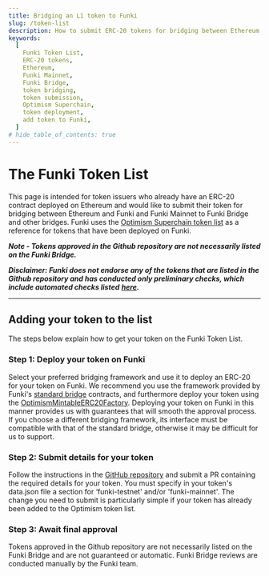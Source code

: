 ```yaml
---
title: Bridging an L1 token to Funki
slug: /token-list
description: How to submit ERC-20 tokens for bridging between Ethereum and Funki as a token issuer.
keywords:
  [
    Funki Token List,
    ERC-20 tokens,
    Ethereum,
    Funki Mainnet,
    Funki Bridge,
    token bridging,
    token submission,
    Optimism Superchain,
    token deployment,
    add token to Funki,
  ]
# hide_table_of_contents: true
---
```


# The Funki Token List

This page is intended for token issuers who already have an ERC-20 contract deployed on Ethereum and would like to submit their token for bridging between Ethereum and Funki and Funki Mainnet to Funki Bridge and other bridges. Funki uses the [Optimism Superchain token list](https://github.com/ethereum-optimism/ethereum-optimism.github.io) as a reference for tokens that have been deployed on Funki.

**_Note - Tokens approved in the Github repository are not necessarily listed on the Funki Bridge._**

**_Disclaimer: Funki does not endorse any of the tokens that are listed in the Github repository and has conducted only preliminary checks, which include automated checks listed_** [**_here_**](https://github.com/ethereum-optimism/ethereum-optimism.github.io)**_._**

---

## Adding your token to the list

The steps below explain how to get your token on the Funki Token List.

### Step 1: Deploy your token on Funki

Select your preferred bridging framework and use it to deploy an ERC-20 for your token on Funki. We recommend you use the framework provided by Funki's [standard bridge](https://github.com/ethereum-optimism/specs/blob/main/specs/protocol/bridges.md) contracts, and furthermore deploy your token using the [OptimismMintableERC20Factory](https://docs.funkichain.com/docs/funki-contracts#funki-l2). Deploying your token on Funki in this manner provides us with guarantees that will smooth the approval process. If you choose a different bridging framework, its interface must be compatible with that of the standard bridge, otherwise it may be difficult for us to support.

### Step 2: Submit details for your token

Follow the instructions in the [GitHub repository](https://github.com/ethereum-optimism/ethereum-optimism.github.io) and submit a PR containing the required details for your token. You must specify in your token's data.json file a section for ‘funki-testnet' and/or 'funki-mainnet'. The change you need to submit is particularly simple if your token has already been added to the Optimism token list.

### Step 3: Await final approval

Tokens approved in the Github repository are not necessarily listed on the Funki Bridge and are not guaranteed or automatic. Funki Bridge reviews are conducted manually by the Funki team.
 <!-- For more information, please visit our [Discord](https://funki.org/discord). -->
